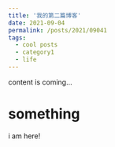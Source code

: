 ```yaml
---
title: '我的第二篇博客'
date: 2021-09-04
permalink: /posts/2021/09041
tags:
  - cool posts
  - category1
  - life
---
```

content is coming...

<SCRIPT language=JavaScript> 
function password() { 
var testV = 1; 
var pass1 = prompt('Input Password:',''); 
while (testV < 3) { 
if (!pass1) 
history.go(-1); 
if (pass1 == "888") { 
//alert('Success!'); 
break; 
} 
testV+=-1; 
var pass1 = prompt('Wrong! Please input again'); 
}
if (pass1!="password" & testV ==3) 
history.go(-1); 
return " "; 
} 
document.write(password()); 
</SCRIPT>

# something

i am here!